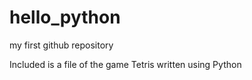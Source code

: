 # hello_python
my first github repository 

Included is a file of the game Tetris written using Python

